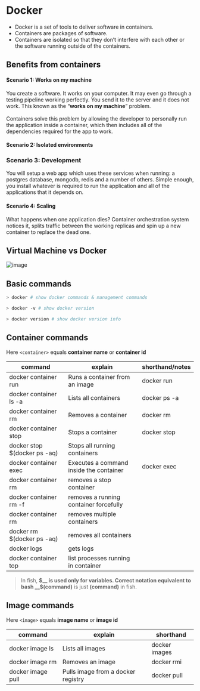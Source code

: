 # Docker

- Docker is a set of tools to deliver software in containers.
- Containers are packages of software.
- Containers are isolated so that they don’t interfere with each other or the software running outside of the containers.

## Benefits from containers

#### Scenario 1: Works on my machine

You create a software. It works on your computer. It may even go through a testing pipeline working perfectly. You send it to the server and it does not work. This known as the “__works on my machine__” problem.\
\
Containers solve this problem by allowing the developer to personally run the application inside a container, which then includes all of the dependencies required for the app to work.

#### Scenario 2: Isolated environments

### Scenario 3: Development

You will setup a web app which uses these services when running: a postgres database, mongodb, redis and a number of others. Simple enough, you install whatever is required to run the application and all of the applications that it depends on.

#### Scenario 4: Scaling

What happens when one application dies? Container orchestration system notices it, splits traffic between the working replicas and spin up a new container to replace the dead one.

## Virtual Machine vs Docker

![image](https://user-images.githubusercontent.com/11992095/125337394-c40d9980-e370-11eb-8bca-29546750357e.png)

## Basic commands

```sh
> docker # show docker commands & management commands

> docker -v # show docker version

> docker version # show docker version info
```

## Container commands

Here `<container>` equals __container name__ or __container id__
  
| command                                     | explain                                 | shorthand/notes |
| ------------------------------------------- | --------------------------------------- | --------------- |
| docker container run <image>                | Runs a container from an image          | docker run      |
| docker container ls -a                      | Lists all containers                    | docker ps -a    |
| docker container rm <container>             | Removes a container                     | docker rm       |
| docker container stop <container>           | Stops a container                       | docker stop     |
| docker stop $(docker ps -aq)                | Stops all running containers            |                 |
| docker container exec <container>           | Executes a command inside the container | docker exec     |
| docker container rm <container>             | removes a stop container                |                 |
| docker container rm -f <container>          | removes a running container forcefully  |                 |
| docker container rm <container> <container> | removes multiple containers             |                 |
| docker rm $(docker ps -aq)                  | removes all containers                  |                 |
| docker logs <container>                     | gets logs                               |                 |
| docker container top <container>            | list processes running in container     |                 |

> In fish, __$__ is used only for variables. Correct notation equivalent to bash __$(command)__ is just __(command)__ in fish.

## Image commands
  
Here `<image>` equals __image name__ or __image id__
  
| command                           | explain                                 | shorthand     |
| --------------------------------- | --------------------------------------- | ------------- |
| docker image ls                   | Lists all images                        | docker images |
| docker image rm <image>           | Removes an image                        | docker rmi    |
| docker image pull <image>         | Pulls image from a docker registry      | docker pull   |
